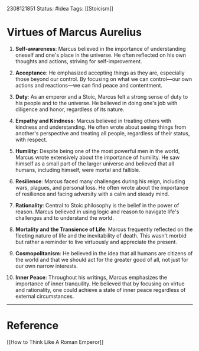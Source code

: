 
2308121851
	Status: #idea 
		Tags: [[Stoicism]]

# Virtues of Marcus Aurelius


1. **Self-awareness**: Marcus believed in the importance of understanding oneself and one's place in the universe. He often reflected on his own thoughts and actions, striving for self-improvement.
    
2. **Acceptance**: He emphasized accepting things as they are, especially those beyond our control. By focusing on what we can control—our own actions and reactions—we can find peace and contentment.
    
3. **Duty**: As an emperor and a Stoic, Marcus felt a strong sense of duty to his people and to the universe. He believed in doing one's job with diligence and honor, regardless of its nature.
    
4. **Empathy and Kindness**: Marcus believed in treating others with kindness and understanding. He often wrote about seeing things from another's perspective and treating all people, regardless of their status, with respect.
    
5. **Humility**: Despite being one of the most powerful men in the world, Marcus wrote extensively about the importance of humility. He saw himself as a small part of the larger universe and believed that all humans, including himself, were mortal and fallible.
    
6. **Resilience**: Marcus faced many challenges during his reign, including wars, plagues, and personal loss. He often wrote about the importance of resilience and facing adversity with a calm and steady mind.
    
7. **Rationality**: Central to Stoic philosophy is the belief in the power of reason. Marcus believed in using logic and reason to navigate life's challenges and to understand the world.
    
8. **Mortality and the Transience of Life**: Marcus frequently reflected on the fleeting nature of life and the inevitability of death. This wasn't morbid but rather a reminder to live virtuously and appreciate the present.
    
9. **Cosmopolitanism**: He believed in the idea that all humans are citizens of the world and that we should act for the greater good of all, not just for our own narrow interests.
    
10. **Inner Peace**: Throughout his writings, Marcus emphasizes the importance of inner tranquility. He believed that by focusing on virtue and rationality, one could achieve a state of inner peace regardless of external circumstances.
---
# Reference
[[How to Think Like A Roman Emperor]]